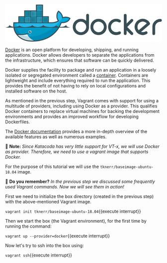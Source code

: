 ![Docker](./assets/images/docker_logo.png)
 
[Docker](https://www.docker.com/) is an open platform for developing, shipping, and running applications. Docker allows developers to separate the applications from the infrastructure, which ensures that software can be quickly delivered. 

Docker supplies the facility to package and run an application in a loosely isolated or segregated environment called a [container](https://www.docker.com/resources/what-container). Containers are lightweight and include everything required to run the application. This provides the benefit of not having to rely on local configurations and installed software on the host.

As mentioned in the previous step, Vagrant comes with support for using a multitude of providers, including using Docker as a provider. 
This qualifies Docker containers to replace virtual machines for backing the development environments and provides an improved workflow for developing Dockerfiles.

The [Docker documentation](https://docs.docker.com/) provides a more in-depth overview of the available features as well as numerous examples.
   
📍 **Note:** *Since Katacoda has very little support for VT-x, we will use Docker as provider. Therefore, we need to use a vagrant image that supports Docker.*
      
For the purpose of this tutorial we will use  the ```tknerr/baseimage-ubuntu-18.04``` image.

🔔 **Do you remember?** *In the previous step we discussed some frequently used Vagrant commands. Now we will see them in action!*

First we need to initialize the box directory (created in the previous step) with the above-mentioned Vagrant image.

`vagrant init tknerr/baseimage-ubuntu-18.04`{{execute interrupt}}

Then we start the box (the Vagrant environment), for the first time by running the command:

`vagrant up --provider=docker`{{execute interrupt}}

Now let's try to ssh into the box using:

`vagrant ssh`{{execute interrupt}}